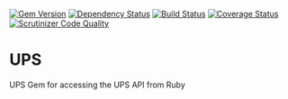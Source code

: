 [![Gem Version](https://badge.fury.io/rb/ups.svg)](http://badge.fury.io/rb/ups)
[![Dependency Status](https://gemnasium.com/ptrippett/ups.png)](https://gemnasium.com/ptrippett/ups)
[![Build Status](https://travis-ci.org/ptrippett/ups.png?branch=master)](https://travis-ci.org/ptrippett/ups)
[![Coverage Status](https://coveralls.io/repos/ptrippett/ups/badge.svg)](https://coveralls.io/r/ptrippett/ups)
[![Scrutinizer Code Quality](https://scrutinizer-ci.com/g/ptrippett/ups/badges/quality-score.png?b=master)](https://scrutinizer-ci.com/g/ptrippett/ups/?branch=master)

UPS
===

UPS Gem for accessing the UPS API from Ruby
